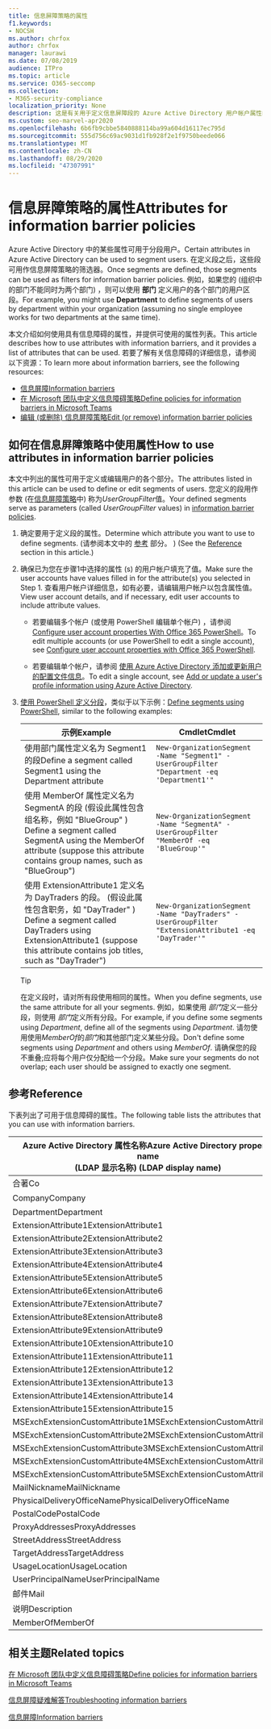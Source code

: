 ```yaml
---
title: 信息屏障策略的属性
f1.keywords:
- NOCSH
ms.author: chrfox
author: chrfox
manager: laurawi
ms.date: 07/08/2019
audience: ITPro
ms.topic: article
ms.service: O365-seccomp
ms.collection:
- M365-security-compliance
localization_priority: None
description: 这是有关用于定义信息屏障段的 Azure Active Directory 用户帐户属性的参考文章。
ms.custom: seo-marvel-apr2020
ms.openlocfilehash: 6b6fb9cbbe5840888114ba99a604d16117ec795d
ms.sourcegitcommit: 555d756c69ac9031d1fb928f2e1f9750beede066
ms.translationtype: MT
ms.contentlocale: zh-CN
ms.lasthandoff: 08/29/2020
ms.locfileid: "47307991"
---
```

# <a name="attributes-for-information-barrier-policies"></a><span data-ttu-id="3e4c0-103">信息屏障策略的属性</span><span class="sxs-lookup"><span data-stu-id="3e4c0-103">Attributes for information barrier policies</span></span>

<span data-ttu-id="3e4c0-104">Azure Active Directory 中的某些属性可用于分段用户。</span><span class="sxs-lookup"><span data-stu-id="3e4c0-104">Certain attributes in Azure Active Directory can be used to segment users.</span></span> <span data-ttu-id="3e4c0-105">在定义段之后，这些段可用作信息屏障策略的筛选器。</span><span class="sxs-lookup"><span data-stu-id="3e4c0-105">Once segments are defined, those segments can be used as filters for information barrier policies.</span></span> <span data-ttu-id="3e4c0-106">例如，如果您的 (组织中的部门不能同时为两个部门) ，则可以使用 **部门** 定义用户的各个部门的用户区段。</span><span class="sxs-lookup"><span data-stu-id="3e4c0-106">For example, you might use **Department** to define segments of users by department within your organization (assuming no single employee works for two departments at the same time).</span></span> 

<span data-ttu-id="3e4c0-107">本文介绍如何使用具有信息障碍的属性，并提供可使用的属性列表。</span><span class="sxs-lookup"><span data-stu-id="3e4c0-107">This article describes how to use attributes with information barriers, and it provides a list of attributes that can be used.</span></span> <span data-ttu-id="3e4c0-108">若要了解有关信息障碍的详细信息，请参阅以下资源：</span><span class="sxs-lookup"><span data-stu-id="3e4c0-108">To learn more about information barriers, see the following resources:</span></span>
- [<span data-ttu-id="3e4c0-109">信息屏障</span><span class="sxs-lookup"><span data-stu-id="3e4c0-109">Information barriers</span></span>](information-barriers.md)
- [<span data-ttu-id="3e4c0-110">在 Microsoft 团队中定义信息障碍策略</span><span class="sxs-lookup"><span data-stu-id="3e4c0-110">Define policies for information barriers in Microsoft Teams</span></span>](information-barriers-policies.md)
- [<span data-ttu-id="3e4c0-111">编辑 (或删除) 信息屏障策略</span><span class="sxs-lookup"><span data-stu-id="3e4c0-111">Edit (or remove) information barrier policies</span></span>](information-barriers-edit-segments-policies.md)

## <a name="how-to-use-attributes-in-information-barrier-policies"></a><span data-ttu-id="3e4c0-112">如何在信息屏障策略中使用属性</span><span class="sxs-lookup"><span data-stu-id="3e4c0-112">How to use attributes in information barrier policies</span></span>

<span data-ttu-id="3e4c0-113">本文中列出的属性可用于定义或编辑用户的各个部分。</span><span class="sxs-lookup"><span data-stu-id="3e4c0-113">The attributes listed in this article can be used to define or edit segments of users.</span></span> <span data-ttu-id="3e4c0-114">您定义的段用作参数 (在[信息屏障策略](information-barriers-policies.md)中) 称为*UserGroupFilter*值。</span><span class="sxs-lookup"><span data-stu-id="3e4c0-114">Your defined segments serve as parameters (called *UserGroupFilter* values) in [information barrier policies](information-barriers-policies.md).</span></span>

1. <span data-ttu-id="3e4c0-115">确定要用于定义段的属性。</span><span class="sxs-lookup"><span data-stu-id="3e4c0-115">Determine which attribute you want to use to define segments.</span></span> <span data-ttu-id="3e4c0-116"> (请参阅本文中的 [参考](#reference) 部分。 ) </span><span class="sxs-lookup"><span data-stu-id="3e4c0-116">(See the [Reference](#reference) section in this article.)</span></span>

2. <span data-ttu-id="3e4c0-117">确保已为您在步骤1中选择的属性 (s) 的用户帐户填充了值。</span><span class="sxs-lookup"><span data-stu-id="3e4c0-117">Make sure the user accounts have values filled in for the attribute(s) you selected in Step 1.</span></span> <span data-ttu-id="3e4c0-118">查看用户帐户详细信息，如有必要，请编辑用户帐户以包含属性值。</span><span class="sxs-lookup"><span data-stu-id="3e4c0-118">View user account details, and if necessary, edit user accounts to include attribute values.</span></span> 

    - <span data-ttu-id="3e4c0-119">若要编辑多个帐户 (或使用 PowerShell 编辑单个帐户) ，请参阅 [Configure user account properties With Office 365 PowerShell](https://docs.microsoft.com/microsoft-365/enterprise/configure-user-account-properties-with-microsoft-365-powershell)。</span><span class="sxs-lookup"><span data-stu-id="3e4c0-119">To edit multiple accounts (or use PowerShell to edit a single account), see [Configure user account properties with Office 365 PowerShell](https://docs.microsoft.com/microsoft-365/enterprise/configure-user-account-properties-with-microsoft-365-powershell).</span></span>

    - <span data-ttu-id="3e4c0-120">若要编辑单个帐户，请参阅 [使用 Azure Active Directory 添加或更新用户的配置文件信息](https://docs.microsoft.com/azure/active-directory/fundamentals/active-directory-users-profile-azure-portal)。</span><span class="sxs-lookup"><span data-stu-id="3e4c0-120">To edit a single account, see [Add or update a user's profile information using Azure Active Directory](https://docs.microsoft.com/azure/active-directory/fundamentals/active-directory-users-profile-azure-portal).</span></span>

3. <span data-ttu-id="3e4c0-121">[使用 PowerShell 定义分段](information-barriers-policies.md#define-segments-using-powershell)，类似于以下示例：</span><span class="sxs-lookup"><span data-stu-id="3e4c0-121">[Define segments using PowerShell](information-barriers-policies.md#define-segments-using-powershell), similar to the following examples:</span></span>

    |<span data-ttu-id="3e4c0-122">示例</span><span class="sxs-lookup"><span data-stu-id="3e4c0-122">Example</span></span>  |<span data-ttu-id="3e4c0-123">Cmdlet</span><span class="sxs-lookup"><span data-stu-id="3e4c0-123">Cmdlet</span></span>  |
    |---------|---------|
    |<span data-ttu-id="3e4c0-124">使用部门属性定义名为 Segment1 的段</span><span class="sxs-lookup"><span data-stu-id="3e4c0-124">Define a segment called Segment1 using the Department attribute</span></span>     | `New-OrganizationSegment -Name "Segment1" -UserGroupFilter "Department -eq 'Department1'"`        |
    |<span data-ttu-id="3e4c0-125">使用 MemberOf 属性定义名为 SegmentA 的段 (假设此属性包含组名称，例如 "BlueGroup" ) </span><span class="sxs-lookup"><span data-stu-id="3e4c0-125">Define a segment called SegmentA using the MemberOf attribute (suppose this attribute contains group names, such as "BlueGroup")</span></span>     | `New-OrganizationSegment -Name "SegmentA" -UserGroupFilter "MemberOf -eq 'BlueGroup'"`        |
    |<span data-ttu-id="3e4c0-126">使用 ExtensionAttribute1 定义名为 DayTraders 的段。 (假设此属性包含职务，如 "DayTrader" ) </span><span class="sxs-lookup"><span data-stu-id="3e4c0-126">Define a segment called DayTraders using ExtensionAttribute1 (suppose this attribute contains job titles, such as "DayTrader")</span></span>|`New-OrganizationSegment -Name "DayTraders" -UserGroupFilter "ExtensionAttribute1 -eq 'DayTrader'"` |

    > [!TIP]
    > <span data-ttu-id="3e4c0-127">在定义段时，请对所有段使用相同的属性。</span><span class="sxs-lookup"><span data-stu-id="3e4c0-127">When you define segments, use the same attribute for all your segments.</span></span> <span data-ttu-id="3e4c0-128">例如，如果使用 *部门*定义一些分段，则使用 *部门*定义所有分段。</span><span class="sxs-lookup"><span data-stu-id="3e4c0-128">For example, if you define some segments using *Department*, define all of the segments using *Department*.</span></span> <span data-ttu-id="3e4c0-129">请勿使用使用*MemberOf*的*部门*和其他部门定义某些分段。</span><span class="sxs-lookup"><span data-stu-id="3e4c0-129">Don't define some segments using *Department* and others using *MemberOf*.</span></span> <span data-ttu-id="3e4c0-130">请确保您的段不重叠;应将每个用户仅分配给一个分段。</span><span class="sxs-lookup"><span data-stu-id="3e4c0-130">Make sure your segments do not overlap; each user should be assigned to exactly one segment.</span></span> 

## <a name="reference"></a><span data-ttu-id="3e4c0-131">参考</span><span class="sxs-lookup"><span data-stu-id="3e4c0-131">Reference</span></span>

<span data-ttu-id="3e4c0-132">下表列出了可用于信息障碍的属性。</span><span class="sxs-lookup"><span data-stu-id="3e4c0-132">The following table lists the attributes that you can use with information barriers.</span></span>

|<span data-ttu-id="3e4c0-133">Azure Active Directory 属性名称</span><span class="sxs-lookup"><span data-stu-id="3e4c0-133">Azure Active Directory property name</span></span><br/><span data-ttu-id="3e4c0-134"> (LDAP 显示名称) </span><span class="sxs-lookup"><span data-stu-id="3e4c0-134">(LDAP display name)</span></span>  |<span data-ttu-id="3e4c0-135">Exchange 属性名称</span><span class="sxs-lookup"><span data-stu-id="3e4c0-135">Exchange property name</span></span>  |
|---------|---------|
|<span data-ttu-id="3e4c0-136">合著</span><span class="sxs-lookup"><span data-stu-id="3e4c0-136">Co</span></span>       | <span data-ttu-id="3e4c0-137">合著</span><span class="sxs-lookup"><span data-stu-id="3e4c0-137">Co</span></span>        |
|<span data-ttu-id="3e4c0-138">Company</span><span class="sxs-lookup"><span data-stu-id="3e4c0-138">Company</span></span>     |<span data-ttu-id="3e4c0-139">公司</span><span class="sxs-lookup"><span data-stu-id="3e4c0-139">Company</span></span>         |
|<span data-ttu-id="3e4c0-140">Department</span><span class="sxs-lookup"><span data-stu-id="3e4c0-140">Department</span></span>     |<span data-ttu-id="3e4c0-141">Department</span><span class="sxs-lookup"><span data-stu-id="3e4c0-141">Department</span></span>         |
|<span data-ttu-id="3e4c0-142">ExtensionAttribute1</span><span class="sxs-lookup"><span data-stu-id="3e4c0-142">ExtensionAttribute1</span></span> |<span data-ttu-id="3e4c0-143">CustomAttribute1</span><span class="sxs-lookup"><span data-stu-id="3e4c0-143">CustomAttribute1</span></span>  |
|<span data-ttu-id="3e4c0-144">ExtensionAttribute2</span><span class="sxs-lookup"><span data-stu-id="3e4c0-144">ExtensionAttribute2</span></span> |<span data-ttu-id="3e4c0-145">CustomAttribute2</span><span class="sxs-lookup"><span data-stu-id="3e4c0-145">CustomAttribute2</span></span>  |
|<span data-ttu-id="3e4c0-146">ExtensionAttribute3</span><span class="sxs-lookup"><span data-stu-id="3e4c0-146">ExtensionAttribute3</span></span> |<span data-ttu-id="3e4c0-147">CustomAttribute3</span><span class="sxs-lookup"><span data-stu-id="3e4c0-147">CustomAttribute3</span></span>  |
|<span data-ttu-id="3e4c0-148">ExtensionAttribute4</span><span class="sxs-lookup"><span data-stu-id="3e4c0-148">ExtensionAttribute4</span></span> |<span data-ttu-id="3e4c0-149">CustomAttribute4</span><span class="sxs-lookup"><span data-stu-id="3e4c0-149">CustomAttribute4</span></span>  |
|<span data-ttu-id="3e4c0-150">ExtensionAttribute5</span><span class="sxs-lookup"><span data-stu-id="3e4c0-150">ExtensionAttribute5</span></span> |<span data-ttu-id="3e4c0-151">CustomAttribute5</span><span class="sxs-lookup"><span data-stu-id="3e4c0-151">CustomAttribute5</span></span>  |
|<span data-ttu-id="3e4c0-152">ExtensionAttribute6</span><span class="sxs-lookup"><span data-stu-id="3e4c0-152">ExtensionAttribute6</span></span> |<span data-ttu-id="3e4c0-153">CustomAttribute6</span><span class="sxs-lookup"><span data-stu-id="3e4c0-153">CustomAttribute6</span></span>  |
|<span data-ttu-id="3e4c0-154">ExtensionAttribute7</span><span class="sxs-lookup"><span data-stu-id="3e4c0-154">ExtensionAttribute7</span></span> |<span data-ttu-id="3e4c0-155">CustomAttribute7</span><span class="sxs-lookup"><span data-stu-id="3e4c0-155">CustomAttribute7</span></span>  |
|<span data-ttu-id="3e4c0-156">ExtensionAttribute8</span><span class="sxs-lookup"><span data-stu-id="3e4c0-156">ExtensionAttribute8</span></span> |<span data-ttu-id="3e4c0-157">CustomAttribute8</span><span class="sxs-lookup"><span data-stu-id="3e4c0-157">CustomAttribute8</span></span>  |
|<span data-ttu-id="3e4c0-158">ExtensionAttribute9</span><span class="sxs-lookup"><span data-stu-id="3e4c0-158">ExtensionAttribute9</span></span> |<span data-ttu-id="3e4c0-159">CustomAttribute9</span><span class="sxs-lookup"><span data-stu-id="3e4c0-159">CustomAttribute9</span></span>  |
|<span data-ttu-id="3e4c0-160">ExtensionAttribute10</span><span class="sxs-lookup"><span data-stu-id="3e4c0-160">ExtensionAttribute10</span></span> |<span data-ttu-id="3e4c0-161">CustomAttribute10</span><span class="sxs-lookup"><span data-stu-id="3e4c0-161">CustomAttribute10</span></span>  |
|<span data-ttu-id="3e4c0-162">ExtensionAttribute11</span><span class="sxs-lookup"><span data-stu-id="3e4c0-162">ExtensionAttribute11</span></span> |<span data-ttu-id="3e4c0-163">CustomAttribute11</span><span class="sxs-lookup"><span data-stu-id="3e4c0-163">CustomAttribute11</span></span>  |
|<span data-ttu-id="3e4c0-164">ExtensionAttribute12</span><span class="sxs-lookup"><span data-stu-id="3e4c0-164">ExtensionAttribute12</span></span> |<span data-ttu-id="3e4c0-165">CustomAttribute12</span><span class="sxs-lookup"><span data-stu-id="3e4c0-165">CustomAttribute12</span></span>  |
|<span data-ttu-id="3e4c0-166">ExtensionAttribute13</span><span class="sxs-lookup"><span data-stu-id="3e4c0-166">ExtensionAttribute13</span></span> |<span data-ttu-id="3e4c0-167">CustomAttribute13</span><span class="sxs-lookup"><span data-stu-id="3e4c0-167">CustomAttribute13</span></span>  |
|<span data-ttu-id="3e4c0-168">ExtensionAttribute14</span><span class="sxs-lookup"><span data-stu-id="3e4c0-168">ExtensionAttribute14</span></span> |<span data-ttu-id="3e4c0-169">CustomAttribute14</span><span class="sxs-lookup"><span data-stu-id="3e4c0-169">CustomAttribute14</span></span>  |
|<span data-ttu-id="3e4c0-170">ExtensionAttribute15</span><span class="sxs-lookup"><span data-stu-id="3e4c0-170">ExtensionAttribute15</span></span> |<span data-ttu-id="3e4c0-171">CustomAttribute15</span><span class="sxs-lookup"><span data-stu-id="3e4c0-171">CustomAttribute15</span></span>  |
|<span data-ttu-id="3e4c0-172">MSExchExtensionCustomAttribute1</span><span class="sxs-lookup"><span data-stu-id="3e4c0-172">MSExchExtensionCustomAttribute1</span></span> |<span data-ttu-id="3e4c0-173">ExtensionCustomAttribute1</span><span class="sxs-lookup"><span data-stu-id="3e4c0-173">ExtensionCustomAttribute1</span></span> |
|<span data-ttu-id="3e4c0-174">MSExchExtensionCustomAttribute2</span><span class="sxs-lookup"><span data-stu-id="3e4c0-174">MSExchExtensionCustomAttribute2</span></span> |<span data-ttu-id="3e4c0-175">ExtensionCustomAttribute2</span><span class="sxs-lookup"><span data-stu-id="3e4c0-175">ExtensionCustomAttribute2</span></span> |
|<span data-ttu-id="3e4c0-176">MSExchExtensionCustomAttribute3</span><span class="sxs-lookup"><span data-stu-id="3e4c0-176">MSExchExtensionCustomAttribute3</span></span> |<span data-ttu-id="3e4c0-177">ExtensionCustomAttribute3</span><span class="sxs-lookup"><span data-stu-id="3e4c0-177">ExtensionCustomAttribute3</span></span> |
|<span data-ttu-id="3e4c0-178">MSExchExtensionCustomAttribute4</span><span class="sxs-lookup"><span data-stu-id="3e4c0-178">MSExchExtensionCustomAttribute4</span></span> |<span data-ttu-id="3e4c0-179">ExtensionCustomAttribute4</span><span class="sxs-lookup"><span data-stu-id="3e4c0-179">ExtensionCustomAttribute4</span></span> |
|<span data-ttu-id="3e4c0-180">MSExchExtensionCustomAttribute5</span><span class="sxs-lookup"><span data-stu-id="3e4c0-180">MSExchExtensionCustomAttribute5</span></span> |<span data-ttu-id="3e4c0-181">ExtensionCustomAttribute5</span><span class="sxs-lookup"><span data-stu-id="3e4c0-181">ExtensionCustomAttribute5</span></span> |
|<span data-ttu-id="3e4c0-182">MailNickname</span><span class="sxs-lookup"><span data-stu-id="3e4c0-182">MailNickname</span></span> |<span data-ttu-id="3e4c0-183">Alias</span><span class="sxs-lookup"><span data-stu-id="3e4c0-183">Alias</span></span> |
|<span data-ttu-id="3e4c0-184">PhysicalDeliveryOfficeName</span><span class="sxs-lookup"><span data-stu-id="3e4c0-184">PhysicalDeliveryOfficeName</span></span> |<span data-ttu-id="3e4c0-185">Office</span><span class="sxs-lookup"><span data-stu-id="3e4c0-185">Office</span></span> |
|<span data-ttu-id="3e4c0-186">PostalCode</span><span class="sxs-lookup"><span data-stu-id="3e4c0-186">PostalCode</span></span> |<span data-ttu-id="3e4c0-187">PostalCode</span><span class="sxs-lookup"><span data-stu-id="3e4c0-187">PostalCode</span></span> |
|<span data-ttu-id="3e4c0-188">ProxyAddresses</span><span class="sxs-lookup"><span data-stu-id="3e4c0-188">ProxyAddresses</span></span> |<span data-ttu-id="3e4c0-189">EmailAddresses</span><span class="sxs-lookup"><span data-stu-id="3e4c0-189">EmailAddresses</span></span> |
|<span data-ttu-id="3e4c0-190">StreetAddress</span><span class="sxs-lookup"><span data-stu-id="3e4c0-190">StreetAddress</span></span> |<span data-ttu-id="3e4c0-191">StreetAddress</span><span class="sxs-lookup"><span data-stu-id="3e4c0-191">StreetAddress</span></span> |
|<span data-ttu-id="3e4c0-192">TargetAddress</span><span class="sxs-lookup"><span data-stu-id="3e4c0-192">TargetAddress</span></span> |<span data-ttu-id="3e4c0-193">ExternalEmailAddress</span><span class="sxs-lookup"><span data-stu-id="3e4c0-193">ExternalEmailAddress</span></span> |
|<span data-ttu-id="3e4c0-194">UsageLocation</span><span class="sxs-lookup"><span data-stu-id="3e4c0-194">UsageLocation</span></span> |<span data-ttu-id="3e4c0-195">UsageLocation</span><span class="sxs-lookup"><span data-stu-id="3e4c0-195">UsageLocation</span></span> |
|<span data-ttu-id="3e4c0-196">UserPrincipalName</span><span class="sxs-lookup"><span data-stu-id="3e4c0-196">UserPrincipalName</span></span>    |<span data-ttu-id="3e4c0-197">UserPrincipalName</span><span class="sxs-lookup"><span data-stu-id="3e4c0-197">UserPrincipalName</span></span>    |
|<span data-ttu-id="3e4c0-198">邮件</span><span class="sxs-lookup"><span data-stu-id="3e4c0-198">Mail</span></span>    |<span data-ttu-id="3e4c0-199">WindowsEmailAddress</span><span class="sxs-lookup"><span data-stu-id="3e4c0-199">WindowsEmailAddress</span></span>    |
|<span data-ttu-id="3e4c0-200">说明</span><span class="sxs-lookup"><span data-stu-id="3e4c0-200">Description</span></span>    |<span data-ttu-id="3e4c0-201">说明</span><span class="sxs-lookup"><span data-stu-id="3e4c0-201">Description</span></span>    |
|<span data-ttu-id="3e4c0-202">MemberOf</span><span class="sxs-lookup"><span data-stu-id="3e4c0-202">MemberOf</span></span>    |<span data-ttu-id="3e4c0-203">MemberOfGroup</span><span class="sxs-lookup"><span data-stu-id="3e4c0-203">MemberOfGroup</span></span>    |

## <a name="related-topics"></a><span data-ttu-id="3e4c0-204">相关主题</span><span class="sxs-lookup"><span data-stu-id="3e4c0-204">Related topics</span></span>

[<span data-ttu-id="3e4c0-205">在 Microsoft 团队中定义信息障碍策略</span><span class="sxs-lookup"><span data-stu-id="3e4c0-205">Define policies for information barriers in Microsoft Teams</span></span>](information-barriers-policies.md)

[<span data-ttu-id="3e4c0-206">信息屏障疑难解答</span><span class="sxs-lookup"><span data-stu-id="3e4c0-206">Troubleshooting information barriers</span></span>](information-barriers-troubleshooting.md)

[<span data-ttu-id="3e4c0-207">信息屏障</span><span class="sxs-lookup"><span data-stu-id="3e4c0-207">Information barriers</span></span>](information-barriers.md)



